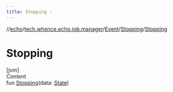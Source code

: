 ```yaml
---
title: Stopping -
---
```

//[echo](../../../index.md)/[tech.whence.echo.job.manager](../../index.md)/[Event](../index.md)/[Stopping](index.md)/[Stopping](-stopping.md)



# Stopping  
[jvm]  
Content  
fun [Stopping](-stopping.md)(data: [State](../../../tech.whence.echo.job.manager.state/-state/index.md))  




